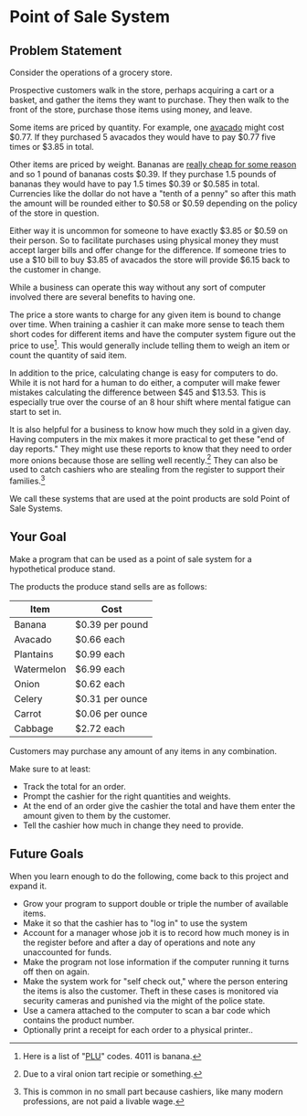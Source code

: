 # Point of Sale System

## Problem Statement

Consider the operations of a grocery store.

Prospective customers walk in the store, perhaps acquiring a cart or a basket,
and gather the items they want to purchase. They then walk to the front of the 
store, purchase those items using money, and leave.

Some items are priced by quantity. For example, one [avacado](https://en.wikipedia.org/wiki/Avocado) might cost $0.77.
If they purchased 5 avacados they would have to pay $0.77 five times or $3.85 in total.

Other items are priced by weight. Bananas are [really cheap for some reason](https://en.wikipedia.org/wiki/Banana_republic)
and so 1 pound of bananas costs $0.39. If they purchase 1.5 pounds of bananas they would have to pay 1.5 times $0.39 or $0.585 in total. Currencies like the dollar do not have a "tenth of a penny" so after this math the amount will be rounded
either to $0.58 or $0.59 depending on the policy of the store in question.

Either way it is uncommon for someone to have exactly $3.85 or $0.59 on their person. So to facilitate purchases
using physical money they must accept larger bills and offer change for the difference. If someone tries to use a $10 bill
to buy $3.85 of avacados the store will provide $6.15 back to the customer in change.

While a business can operate this way without any sort of computer involved there are several benefits to having one.

The price a store wants to charge for any given item is bound to change over time. When training a cashier it can make
more sense to teach them short codes for different items and have the computer system figure out the price to use[^plu]. This would generally include telling them to weigh an item or count the quantity of said item.

In addition to the price, calculating change is easy for computers to do. While it is not hard for a human to do either,
a computer will make fewer mistakes calculating the difference between $45 and $13.53. This is especially true over the course of an 8 hour shift where mental fatigue can start to set in.

It is also helpful for a business to know how much they sold in a given day. Having computers in the mix makes it more practical to get these "end of day reports." They might use these reports to know that they need to order more onions because those are selling well recently.[^viral] They can also be used to catch cashiers who are stealing from the register
to support their families.[^common]

We call these systems that are used at the point products are sold Point of Sale Systems.

## Your Goal

Make a program that can be used as a point of sale system for a hypothetical produce stand.

The products the produce stand sells are as follows:

| Item | Cost |
|------|------ |
| Banana | $0.39 per pound |
| Avacado | $0.66 each |
| Plantains | $0.99 each |
| Watermelon | $6.99 each |
| Onion | $0.62 each |
| Celery |$0.31 per ounce|
| Carrot |$0.06 per ounce|
| Cabbage |$2.72 each|

Customers may purchase any amount of any items in any combination.

Make sure to at least:

* Track the total for an order.
* Prompt the cashier for the right quantities and weights.
* At the end of an order give the cashier the total and have them enter the amount given to them by the customer.
* Tell the cashier how much in change they need to provide.

## Future Goals

When you learn enough to do the following, come back to this project and expand it.

* Grow your program to support double or triple the number of available items.
* Make it so that the cashier has to "log in" to use the system
* Account for a manager whose job it is to record how much money is in the register before and after a day of operations
and note any unaccounted for funds.
* Make the program not lose information if the computer running it turns off then on again.
* Make the system work for "self check out," where the person entering the items is also the customer. Theft in
these cases is monitored via security cameras and punished via the might of the police state.
* Use a camera attached to the computer to scan a bar code which contains the product number.
* Optionally print a receipt for each order to a physical printer..



[^plu]: Here is a list of "[PLU](https://www.fsproduce.com/wp-content/uploads/2015/05/2011-PLU-Listing1.pdf)" codes. 4011 is banana.

[^viral]: Due to a viral onion tart recipie or something.

[^common]: This is common in no small part because cashiers, like many modern professions, are not paid a livable wage.